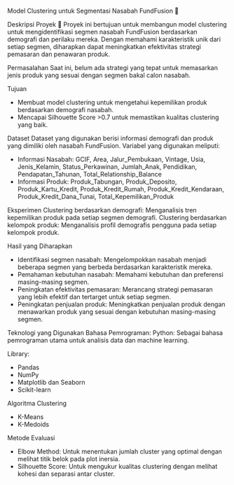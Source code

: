  Model Clustering untuk Segmentasi Nasabah FundFusion 🏦

Deskripsi Proyek 📓
Proyek ini bertujuan untuk membangun model clustering untuk mengidentifikasi segmen nasabah FundFusion berdasarkan demografi dan perilaku mereka. Dengan memahami karakteristik unik dari setiap segmen, diharapkan dapat meningkatkan efektivitas strategi pemasaran dan penawaran produk.

Permasalahan 
Saat ini, belum ada strategi yang tepat untuk memasarkan jenis produk yang sesuai dengan segmen bakal calon nasabah.

Tujuan
- Membuat model clustering untuk mengetahui kepemilikan produk berdasarkan demografi nasabah.
- Mencapai Silhouette Score >0.7 untuk memastikan kualitas clustering yang baik.

Dataset
Dataset yang digunakan berisi informasi demografi dan produk yang dimiliki oleh nasabah FundFusion. Variabel yang digunakan meliputi:
  - Informasi Nasabah: GCIF, Area, Jalur_Pembukaan, Vintage, Usia, Jenis_Kelamin, Status_Perkawinan, Jumlah_Anak, Pendidikan, Pendapatan_Tahunan, Total_Relationship_Balance
  - Informasi Produk: Produk_Tabungan, Produk_Deposito, Produk_Kartu_Kredit, Produk_Kredit_Rumah, Produk_Kredit_Kendaraan, Produk_Kredit_Dana_Tunai, Total_Kepemilikan_Produk   

Eksperimen
Clustering berdasarkan demografi: Menganalisis tren kepemilikan produk pada setiap segmen demografi.
Clustering berdasarkan kelompok produk: Menganalisis profil demografis pengguna pada setiap kelompok produk.

Hasil yang Diharapkan
- Identifikasi segmen nasabah: Mengelompokkan nasabah menjadi beberapa segmen yang berbeda berdasarkan karakteristik mereka.
- Pemahaman kebutuhan nasabah: Memahami kebutuhan dan preferensi masing-masing segmen.
- Peningkatan efektivitas pemasaran: Merancang strategi pemasaran yang lebih efektif dan tertarget untuk setiap segmen.
- Peningkatan penjualan produk: Meningkatkan penjualan produk dengan menawarkan produk yang sesuai dengan kebutuhan masing-masing segmen.

Teknologi yang Digunakan
Bahasa Pemrograman:
Python: Sebagai bahasa pemrograman utama untuk analisis data dan machine learning.

Library:
- Pandas
- NumPy
- Matplotlib dan Seaborn
- Scikit-learn

Algoritma Clustering
- K-Means
- K-Medoids

Metode Evaluasi
- Elbow Method: Untuk menentukan jumlah cluster yang optimal dengan melihat titik belok pada plot inersia.
- Silhouette Score: Untuk mengukur kualitas clustering dengan melihat kohesi dan separasi antar cluster.
